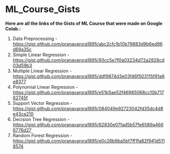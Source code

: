 # ML_Course_Gists

**Here are all the links of the Gists of ML Course that were made on Google Colab.:**

1.  Data Preprocessing - https://gist.github.com/pranavarora1895/abc2cfc1b10b79883d9b6ed96d69a35c
2.  Simple Linear Regression - https://gist.github.com/pranavarora1895/93cc5e7f0a03234d72a2828cd03d59b3
3.  Multiple Linear Regression - https://gist.github.com/pranavarora1895/ddf9874d3e03f46f503115f91a6e8377
4.  Polynomial Linear Regression - https://gist.github.com/pranavarora1895/e51b5ae52f46985068cc10b71762745f
5.  Support Vector Regression - https://gist.github.com/pranavarora1895/084049e92723042fd35dc4d8e43ce210
6.  Decision Tree Regression - https://gist.github.com/pranavarora1895/62830e07fad5b57fe6589a4666776d27
7.  Random Forest Regression - https://gist.github.com/pranavarora1895/e0c26b9ba5bf7ff1fa82f941d5118574



